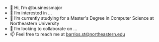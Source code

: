 - 👋 Hi, I’m @businessmajor
- 👀 I’m interested in ...
- 🌱 I’m currently studying for a Master's Degree in Computer Science at Northeastern University
- 💞️ I’m looking to collaborate on ...
- 📫 Feel free to reach me at barrios.st@northeastern.edu

<!---
businessmajor/businessmajor is a ✨ special ✨ repository because its `README.md` (this file) appears on your GitHub profile.
You can click the Preview link to take a look at your changes.
--->
